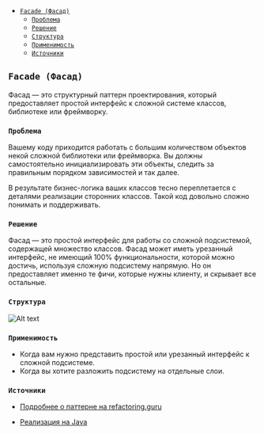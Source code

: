 <!-- TOC -->
  * [`Facade (Фасад)`](#facade-фасад)
    * [`Проблема`](#проблема)
    * [`Решение`](#решение)
    * [`Структура`](#структура)
    * [`Применимость`](#применимость)
    * [`Источники`](#источники)
<!-- TOC -->

## `Facade (Фасад)`

Фасад — это структурный паттерн проектирования, который предоставляет простой интерфейс к сложной системе классов, 
библиотеке или фреймворку.

### `Проблема`

Вашему коду приходится работать с большим количеством объектов некой сложной библиотеки или фреймворка. 
Вы должны самостоятельно инициализировать эти объекты, следить за правильным порядком зависимостей и так далее.

В результате бизнес-логика ваших классов тесно переплетается с деталями реализации сторонних классов. 
Такой код довольно сложно понимать и поддерживать.

### `Решение`

Фасад — это простой интерфейс для работы со сложной подсистемой, содержащей множество классов. 
Фасад может иметь урезанный интерфейс, не имеющий 100% функциональности, которой можно достичь, используя сложную 
подсистему напрямую. Но он предоставляет именно те фичи, которые нужны клиенту, и скрывает все остальные.

### `Структура`

![Alt text](https://refactoring.guru/images/patterns/diagrams/facade/example-2x.png)

### `Применимость`

- Когда вам нужно представить простой или урезанный интерфейс к сложной подсистеме.
- Когда вы хотите разложить подсистему на отдельные слои.

### `Источники`

- [Подробнее о паттерне на refactoring.guru](https://refactoring.guru/ru/design-patterns/composite)

- [Реализация на Java](https://refactoring.guru/ru/design-patterns/composite/java/example)